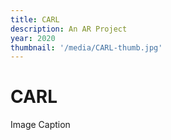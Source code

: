 ```yaml
---
title: CARL
description: An AR Project
year: 2020
thumbnail: '/media/CARL-thumb.jpg'
---
```


# CARL

<media-image src="/media/CARL-thumb.jpg">
  Image Caption
</media-image>
